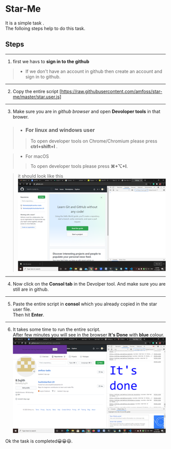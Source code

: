 # Star-Me 
It is a simple task .    
The folloing steps help to do this task.

## Steps
-----
1. first we havs to **sign in to the github**     
> - If we don't have an account in github then create an account and sign in to github.
-----
2. Copy the entire script [https://raw.githubusercontent.com/amfoss/star-me/master/star.user.js]      
-----  
3. Make sure you are in *github browser* and open **Devoloper tools** in that brower. 
> - ### For linux and windows user    
>>To open developer tools on Chrome/Chromium please press **ctrl+shift+I** .      

> - For macOS 
>> To open developer tools please press **⌘+⌥+I**.     

>it should look like this ![](file2.png)      
    

----

4. Now click on the **Consol tab** in the Devolper tool. And make sure you are still are in github.
----
5. Paste the entire script in **consol** which you already copied in the star user file.      
Then hit **Enter**.      
-------
6. It takes some time to run the entire script.      
After few minutes you will see in the browser **It's Done** with **blue** colour.
![](file1.png)   

Ok the task is completed😀😀😃.
